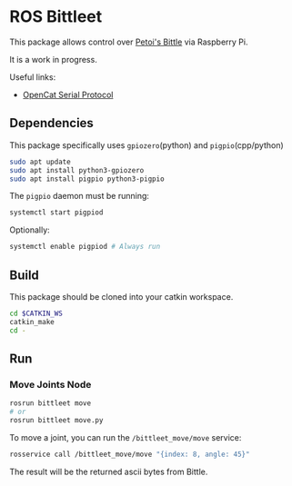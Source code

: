 # ROS Bittleet

This package allows control over [Petoi's Bittle](https://www.petoi.com/bittle) via Raspberry Pi. 

It is a work in progress. 

Useful links:
* [OpenCat Serial Protocol](https://bittle.petoi.com/4-configuration#4-3-arduino-ide-as-an-interface)

## Dependencies

This package specifically uses `gpiozero`(python) and `pigpio`(cpp/python)

```sh
sudo apt update
sudo apt install python3-gpiozero
sudo apt install pigpio python3-pigpio
```

The `pigpio` daemon must be running:

```sh
systemctl start pigpiod
```

Optionally:
```sh
systemctl enable pigpiod # Always run
```

## Build 

This package should be cloned into your catkin workspace.

```sh
cd $CATKIN_WS
catkin_make
cd -
```

## Run

### Move Joints Node

```sh
rosrun bittleet move
# or
rosrun bittleet move.py
```

To move a joint, you can run the `/bittleet_move/move` service:

```sh
rosservice call /bittleet_move/move "{index: 8, angle: 45}" 
```
The result will be the returned ascii bytes from Bittle.

